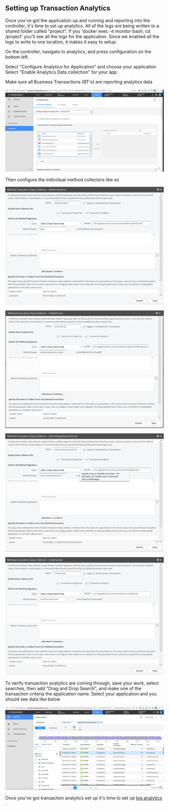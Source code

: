 ## Setting up Transaction Analytics
Once you've got the application up and running and reporting into the controller, it's
time to set up analytics. All of the logs are being written to a shared folder called "project". If you 'docker exec -it monitor bash; cd /project' you'll see all the logs for the application. Since we enabled all the logs to write to one location, it makes it easy to setup.

On the controller, navigate to analytics, and press configuration on the bottom left.

Select "Configure Analytics for Application" and choose your application
Select "Enable Analytics Data collection" for your app

Make sure all Business Transactions (BT's) are reporting analytics data

![Analytics BT's](./assets/images/11.png)

Then configure the individual method collectors like so

![Authentication](./assets/images/12.png)

![CreditCheck](./assets/images/13.png)

![SubmitApplicationPortal](./assets/images/14.png)

![Underwriter](./assets/images/16.png)

To verify transaction analytics are coming through, save your work, select searches, then add "Drag and Drop Search", and make one of the transaction criteria the application name. Select your application and you should see data like below

![Transaction Analytics](./assets/images/15.png)

Once you've got transaction analytics set up it's time to set up [log analytics](https://github.com/Appdynamics/AD-Capital-Kube/blob/master/Kubernetes-Walkthrough/4.md) .
